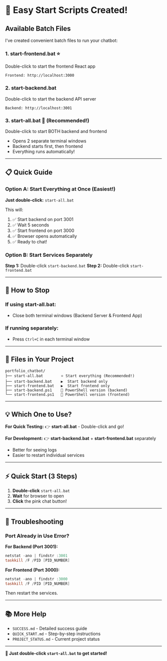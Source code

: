 # 🚀 Easy Start Scripts Created!

## Available Batch Files

I've created convenient batch files to run your chatbot:

### 1. **start-frontend.bat** ⭐
Double-click to start the frontend React app
```
Frontend: http://localhost:3000
```

### 2. **start-backend.bat** 
Double-click to start the backend API server
```
Backend: http://localhost:3001
```

### 3. **start-all.bat** 🎯 (Recommended!)
Double-click to start BOTH backend and frontend
- Opens 2 separate terminal windows
- Backend starts first, then frontend
- Everything runs automatically!

---

## 📋 Quick Guide

### Option A: Start Everything at Once (Easiest!)
**Just double-click:** `start-all.bat`

This will:
1. ✅ Start backend on port 3001
2. ✅ Wait 5 seconds
3. ✅ Start frontend on port 3000
4. ✅ Browser opens automatically
5. ✅ Ready to chat!

### Option B: Start Services Separately

**Step 1:** Double-click `start-backend.bat`
**Step 2:** Double-click `start-frontend.bat`

---

## 🛑 How to Stop

### If using start-all.bat:
- Close both terminal windows (Backend Server & Frontend App)

### If running separately:
- Press `Ctrl+C` in each terminal window

---

## 🎯 Files in Your Project

```
portfolio_chatbot/
├── start-all.bat        ⭐ Start everything (Recommended!)
├── start-backend.bat    ▶️  Start backend only
├── start-frontend.bat   ▶️  Start frontend only
├── start-backend.ps1    🔷 PowerShell version (backend)
└── start-frontend.ps1   🔷 PowerShell version (frontend)
```

---

## 💡 Which One to Use?

**For Quick Testing:**
👉 **start-all.bat** - Double-click and go!

**For Development:**
👉 **start-backend.bat** + **start-frontend.bat** separately
   - Better for seeing logs
   - Easier to restart individual services

---

## ⚡ Quick Start (3 Steps)

1. **Double-click** `start-all.bat`
2. **Wait** for browser to open
3. **Click** the pink chat button!

---

## 🐛 Troubleshooting

### Port Already in Use Error?

**For Backend (Port 3001):**
```powershell
netstat -ano | findstr :3001
taskkill /F /PID [PID_NUMBER]
```

**For Frontend (Port 3000):**
```powershell
netstat -ano | findstr :3000
taskkill /F /PID [PID_NUMBER]
```

Then restart the services.

---

## 📚 More Help

- `SUCCESS.md` - Detailed success guide
- `QUICK_START.md` - Step-by-step instructions
- `PROJECT_STATUS.md` - Current project status

---

**🎉 Just double-click `start-all.bat` to get started!**
